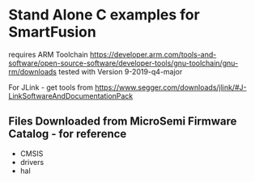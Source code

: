 # Stand Alone C examples for SmartFusion

requires ARM Toolchain
https://developer.arm.com/tools-and-software/open-source-software/developer-tools/gnu-toolchain/gnu-rm/downloads
tested with Version 9-2019-q4-major

For JLink - get tools from
https://www.segger.com/downloads/jlink/#J-LinkSoftwareAndDocumentationPack

## Files Downloaded from MicroSemi Firmware Catalog - for reference
* CMSIS
* drivers
* hal
